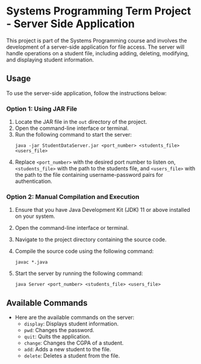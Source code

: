 # Systems Programming Term Project - Server Side Application

This project is part of the Systems Programming course and involves the development of a server-side application for file access. The server will handle operations on a student file, including adding, deleting, modifying, and displaying student information.


## Usage

To use the server-side application, follow the instructions below:

### Option 1: Using JAR File

1. Locate the JAR file in the `out` directory of the project.
2. Open the command-line interface or terminal.
3. Run the following command to start the server:
      ```
     java -jar StudentDataServer.jar <port_number> <students_file> <users_file>
      ```
4. Replace `<port_number>` with the desired port number to listen on, `<students_file>` with the path to the students file, and `<users_file>` with the path to the file containing username-password pairs for authentication.

### Option 2: Manual Compilation and Execution

1. Ensure that you have Java Development Kit (JDK) 11 or above installed on your system.
2. Open the command-line interface or terminal.
3. Navigate to the project directory containing the source code.
4. Compile the source code using the following command:

      ```
     javac *.java
      ```
5. Start the server by running the following command:
      ```
     java Server <port_number> <students_file> <users_file>
      ```
## Available Commands


- Here are the available commands on the server:
    - `display`: Displays student information.
    - `pwd`: Changes the password.
    - `quit`: Quits the application.
    - `change`: Changes the CGPA of a student.
    - `add`: Adds a new student to the file.
    - `delete`: Deletes a student from the file.
